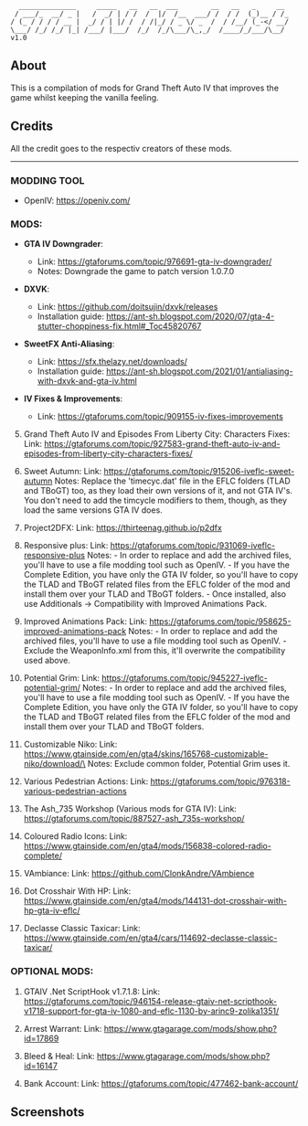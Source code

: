 ```
  ______________     _____   __   __  ___        __   __   _     __ 
 / ___/_  __/ _ |   /  _/ | / /  /  |/  /__  ___/ /  / /  (_)__ / /_
/ (_ / / / / __ |  _/ / | |/ /  / /|_/ / _ \/ _  /  / /__/ (_-</ __/
\___/ /_/ /_/ |_| /___/ |___/  /_/  /_/\___/\_,_/  /____/_/___/\__/   v1.0

```

## About 
This is a compilation of mods for Grand Theft Auto IV that improves the game whilst keeping the vanilla feeling.

## Credits
All the credit goes to the respectiv creators of these mods.

---

### MODDING TOOL
+ OpenIV: https://openiv.com/

### MODS:
+   **GTA IV Downgrader**:
    - Link: https://gtaforums.com/topic/976691-gta-iv-downgrader/
    - Notes: Downgrade the game to patch version 1.0.7.0

+ 	**DXVK**:
    - Link: https://github.com/doitsujin/dxvk/releases
    - Installation guide: https://ant-sh.blogspot.com/2020/07/gta-4-stutter-choppiness-fix.html#_Toc45820767

+ **SweetFX Anti-Aliasing**:
    - Link: https://sfx.thelazy.net/downloads/
    - Installation guide: https://ant-sh.blogspot.com/2021/01/antialiasing-with-dxvk-and-gta-iv.html

+ **IV Fixes & Improvements**:
    - Link: https://gtaforums.com/topic/909155-iv-fixes-improvements

5.	Grand Theft Auto IV and Episodes From Liberty City: Characters Fixes:
		Link: https://gtaforums.com/topic/927583-grand-theft-auto-iv-and-episodes-from-liberty-city-characters-fixes/

6. 	Sweet Autumn:
		Link: https://gtaforums.com/topic/915206-iveflc-sweet-autumn
		Notes: Replace the 'timecyc.dat' file in the EFLC folders (TLAD and TBoGT) too, as they load their own versions of it, and not GTA IV's.
			   You don't need to add the timcycle modifiers to them, though, as they load the same versions GTA IV does.

7. 	Project2DFX:
		Link: https://thirteenag.github.io/p2dfx

8. 	Responsive plus:
		Link: https://gtaforums.com/topic/931069-iveflc-responsive-plus
		Notes: - In order to replace and add the archived files, you'll have to use a file modding tool such as OpenIV.
			   - If you have the Complete Edition, you have only the GTA IV folder, so you'll have to copy the TLAD and TBoGT related files 
			   from the EFLC folder of the mod and install them over your TLAD and TBoGT folders.
			   - Once installed, also use Additionals -> Compatibility with Improved Animations Pack. 
			   
9.	Improved Animations Pack:
		Link: https://gtaforums.com/topic/958625-improved-animations-pack
		Notes: - In order to replace and add the archived files, you'll have to use a file modding tool such as OpenIV.
			   - Exclude the WeaponInfo.xml from this, it'll overwrite the compatibility used above.

10.	Potential Grim:
		Link: https://gtaforums.com/topic/945227-iveflc-potential-grim/
		Notes: - In order to replace and add the archived files, you'll have to use a file modding tool such as OpenIV. 
			   - If you have the Complete Edition, you have only the GTA IV folder, so you'll have to copy the TLAD and TBoGT related files 
			   from the EFLC folder of the mod and install them over your TLAD and TBoGT folders.

11.	Customizable Niko:
		Link: https://www.gtainside.com/en/gta4/skins/165768-customizable-niko/download/\
		Notes: Exclude common folder, Potential Grim uses it.

11.	Various Pedestrian Actions:
		Link: https://gtaforums.com/topic/976318-various-pedestrian-actions

12.	The Ash_735 Workshop (Various mods for GTA IV):
		Link: https://gtaforums.com/topic/887527-ash_735s-workshop/

13.	Coloured Radio Icons:
		Link: https://www.gtainside.com/en/gta4/mods/156838-colored-radio-complete/

14. VAmbiance:
		Link: https://github.com/ClonkAndre/VAmbience

15.	Dot Crosshair With HP:
		Link: https://www.gtainside.com/en/gta4/mods/144131-dot-crosshair-with-hp-gta-iv-eflc/

16. Declasse Classic Taxicar:
		Link: https://www.gtainside.com/en/gta4/cars/114692-declasse-classic-taxicar/

### OPTIONAL MODS:

1.	GTAIV .Net ScriptHook v1.7.1.8:
		Link: https://gtaforums.com/topic/946154-release-gtaiv-net-scripthook-v1718-support-for-gta-iv-1080-and-eflc-1130-by-arinc9-zolika1351/

2.	Arrest Warrant:
		Link: https://www.gtagarage.com/mods/show.php?id=17869

3.	Bleed & Heal:
		Link: https://www.gtagarage.com/mods/show.php?id=16147

4.	Bank Account:
		Link: https://gtaforums.com/topic/477462-bank-account/

## Screenshots
